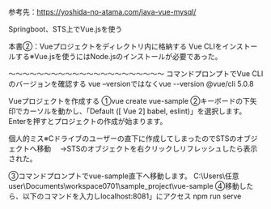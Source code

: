 参考先：https://yoshida-no-atama.com/java-vue-mysql/

Springboot、STS上でVue.jsを使う

本書②：Vueプロジェクトをディレクトリ内に格納する
Vue CLIをインストールする※Vue.jsを使うにはNode.jsのインストールが必要であった。


～～～～～～～～～～～～～～～～～～～～～～
コマンドプロンプトでVue CLI のバージョンを確認する
vue –versionではなくvue --version
@vue/cli 5.0.8

Vueプロジェクトを作成する
①vue create vue-sample
②キーボードの下矢印でカーソルを動かし、「Default ([ Vue 2] babel, eslint)」を選択します。Enterを押すとプロジェクトの作成が始まります。

個人的ミス※Cドライブのユーザーの直下に作成してしまったのでSTSのオブジェクトへ移動
　→STSのオブジェクトを右クリックしリフレッシュしたら表示された。

③コマンドプロンプトでvue-sample直下へ移動します。
C:\Users\任意user\Documents\workspace0701\sample_project\vue-sample
④移動したら、以下のコマンドを入力しlocalhost:8081」にアクセス
npm run serve
